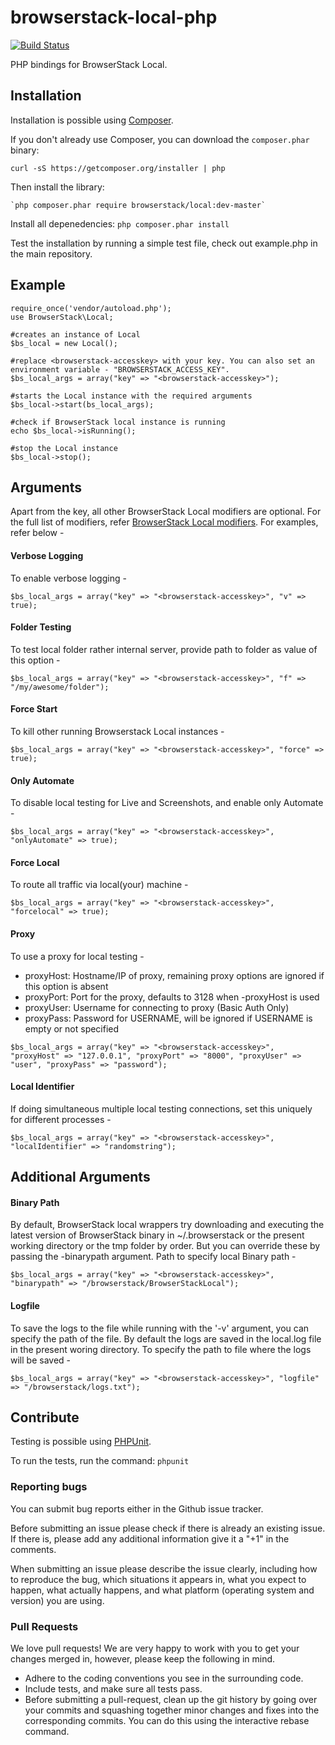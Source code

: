 # browserstack-local-php

[![Build Status](https://travis-ci.org/browserstack/browserstack-local-php.svg?branch=master)](https://travis-ci.org/browserstack/browserstack-local-php)

PHP bindings for BrowserStack Local.

## Installation

Installation is possible using [Composer](https://getcomposer.org/).

If you don't already use Composer, you can download the `composer.phar` binary:

    curl -sS https://getcomposer.org/installer | php

Then install the library:

    `php composer.phar require browserstack/local:dev-master`

Install all depenedencies:
    `php composer.phar install`

Test the installation by running a simple test file, check out example.php in the main repository. 

## Example

```
require_once('vendor/autoload.php');
use BrowserStack\Local;

#creates an instance of Local
$bs_local = new Local();

#replace <browserstack-accesskey> with your key. You can also set an environment variable - "BROWSERSTACK_ACCESS_KEY".
$bs_local_args = array("key" => "<browserstack-accesskey>");

#starts the Local instance with the required arguments
$bs_local->start(bs_local_args);

#check if BrowserStack local instance is running
echo $bs_local->isRunning();

#stop the Local instance
$bs_local->stop();

```

## Arguments

Apart from the key, all other BrowserStack Local modifiers are optional. For the full list of modifiers, refer [BrowserStack Local modifiers](https://www.browserstack.com/local-testing#modifiers). For examples, refer below -  

#### Verbose Logging
To enable verbose logging - 
```
$bs_local_args = array("key" => "<browserstack-accesskey>", "v" => true);
```

#### Folder Testing
To test local folder rather internal server, provide path to folder as value of this option - 
```
$bs_local_args = array("key" => "<browserstack-accesskey>", "f" => "/my/awesome/folder");
```

#### Force Start 
To kill other running Browserstack Local instances - 
```
$bs_local_args = array("key" => "<browserstack-accesskey>", "force" => true);
```

#### Only Automate
To disable local testing for Live and Screenshots, and enable only Automate - 
```
$bs_local_args = array("key" => "<browserstack-accesskey>", "onlyAutomate" => true);
```

#### Force Local
To route all traffic via local(your) machine - 
```
$bs_local_args = array("key" => "<browserstack-accesskey>", "forcelocal" => true);
```

#### Proxy
To use a proxy for local testing -  

* proxyHost: Hostname/IP of proxy, remaining proxy options are ignored if this option is absent
* proxyPort: Port for the proxy, defaults to 3128 when -proxyHost is used
* proxyUser: Username for connecting to proxy (Basic Auth Only)
* proxyPass: Password for USERNAME, will be ignored if USERNAME is empty or not specified

```
$bs_local_args = array("key" => "<browserstack-accesskey>", "proxyHost" => "127.0.0.1", "proxyPort" => "8000", "proxyUser" => "user", "proxyPass" => "password");
```

#### Local Identifier
If doing simultaneous multiple local testing connections, set this uniquely for different processes - 
```
$bs_local_args = array("key" => "<browserstack-accesskey>", "localIdentifier" => "randomstring");
```

## Additional Arguments

#### Binary Path

By default, BrowserStack local wrappers try downloading and executing the latest version of BrowserStack binary in ~/.browserstack or the present working directory or the tmp folder by order. But you can override these by passing the -binarypath argument.
Path to specify local Binary path -
```
$bs_local_args = array("key" => "<browserstack-accesskey>", "binarypath" => "/browserstack/BrowserStackLocal");
```

#### Logfile
To save the logs to the file while running with the '-v' argument, you can specify the path of the file. By default the logs are saved in the local.log file in the present woring directory. 
To specify the path to file where the logs will be saved - 
```
$bs_local_args = array("key" => "<browserstack-accesskey>", "logfile" => "/browserstack/logs.txt");
```

## Contribute

Testing is possible using [PHPUnit](https://phpunit.de/).

To run the tests, run the command: `phpunit`

### Reporting bugs

You can submit bug reports either in the Github issue tracker.

Before submitting an issue please check if there is already an existing issue. If there is, please add any additional information give it a "+1" in the comments.

When submitting an issue please describe the issue clearly, including how to reproduce the bug, which situations it appears in, what you expect to happen, what actually happens, and what platform (operating system and version) you are using.

### Pull Requests

We love pull requests! We are very happy to work with you to get your changes merged in, however, please keep the following in mind.

* Adhere to the coding conventions you see in the surrounding code.
* Include tests, and make sure all tests pass.
* Before submitting a pull-request, clean up the git history by going over your commits and squashing together minor changes and fixes into the corresponding commits. You can do this using the interactive rebase command.
